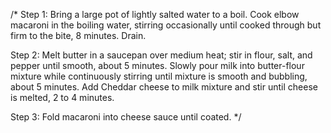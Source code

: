 /*
Step 1:
Bring a large pot of lightly salted water to a boil. Cook elbow macaroni in the boiling water, stirring occasionally until cooked through but firm to the bite, 8 minutes. Drain.

Step 2:
Melt butter in a saucepan over medium heat; stir in flour, salt, and pepper until smooth, about 5 minutes. Slowly pour milk into butter-flour mixture while continuously stirring until mixture is smooth and bubbling, about 5 minutes. Add Cheddar cheese to milk mixture and stir until cheese is melted, 2 to 4 minutes.

Step 3:
Fold macaroni into cheese sauce until coated.
*/